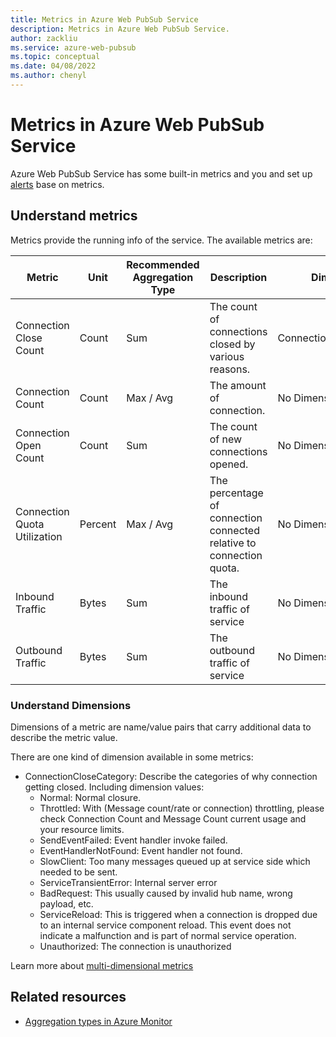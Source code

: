 ```yaml
---
title: Metrics in Azure Web PubSub Service
description: Metrics in Azure Web PubSub Service.
author: zackliu
ms.service: azure-web-pubsub
ms.topic: conceptual
ms.date: 04/08/2022
ms.author: chenyl
---
```

# Metrics in Azure Web PubSub Service

Azure Web PubSub Service has some built-in metrics and you and set up [alerts](../azure-monitor/alerts/alerts-overview.md) base on metrics.

## Understand metrics

Metrics provide the running info of the service. The available metrics are:

|Metric|Unit|Recommended Aggregation Type|Description|Dimensions|
|---|---|---|---|---|
|Connection Close Count|Count|Sum|The count of connections closed by various reasons.|ConnectionCloseCategory|
|Connection Count|Count|Max / Avg|The amount of connection.|No Dimensions|
|Connection Open Count|Count|Sum|The count of new connections opened.|No Dimensions|
|Connection Quota Utilization|Percent|Max / Avg|The percentage of connection connected relative to connection quota.|No Dimensions|
|Inbound Traffic|Bytes|Sum|The inbound traffic of service|No Dimensions|
|Outbound Traffic|Bytes|Sum|The outbound traffic of service|No Dimensions|

### Understand Dimensions

Dimensions of a metric are name/value pairs that carry additional data to describe the metric value.

There are one kind of dimension available in some metrics:

* ConnectionCloseCategory: Describe the categories of why connection getting closed. Including dimension values: 
    - Normal: Normal closure.
    - Throttled: With (Message count/rate or connection) throttling, please check Connection Count and Message Count current usage and your resource limits.
    - SendEventFailed: Event handler invoke failed.
    - EventHandlerNotFound: Event handler not found.
    - SlowClient: Too many messages queued up at service side which needed to be sent.
    - ServiceTransientError: Internal server error
    - BadRequest: This usually caused by invalid hub name, wrong payload, etc.
    - ServiceReload: This is triggered when a connection is dropped due to an internal service component reload. This event does not indicate a malfunction and is part of normal service operation.
    - Unauthorized: The connection is unauthorized

Learn more about [multi-dimensional metrics](../azure-monitor/essentials/data-platform-metrics.md#multi-dimensional-metrics)

## Related resources

- [Aggregation types in Azure Monitor](../azure-monitor/essentials/metrics-supported.md#microsoftsignalrservicewebpubsub )
